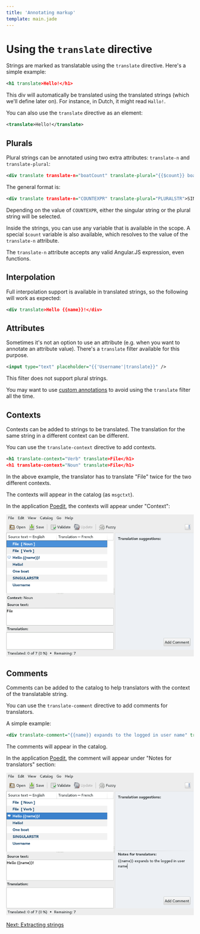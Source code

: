 ```yaml
---
title: 'Annotating markup'
template: main.jade
---
```


# Using the `translate` directive

Strings are marked as translatable using the `translate` directive. Here's a simple example:

```xml
<h1 translate>Hello!</h1>
```

This div will automatically be translated using the translated strings (which we'll define later on). For instance, in Dutch, it might read `Hallo!`.

You can also use the `translate` directive as an element:

```xml
<translate>Hello!</translate>
```

## Plurals

Plural strings can be annotated using two extra attributes: `translate-n` and `translate-plural`:

```xml
<div translate translate-n="boatCount" translate-plural="{{$count}} boats">One boat</div>
```

The general format is:

```xml
<div translate translate-n="COUNTEXPR" translate-plural="PLURALSTR">SINGULARSTR</div>
```

Depending on the value of `COUNTEXPR`, either the singular string or the plural string will be selected.

Inside the strings, you can use any variable that is available in the scope. A special `$count` variable is also available, which resolves to the value of the `translate-n` attribute.

The `translate-n` attribute accepts any valid Angular.JS expression, even functions.

## Interpolation

Full interpolation support is available in translated strings, so the following will work as expected:

```xml
<div translate>Hello {{name}}!</div>
```

## Attributes

Sometimes it's not an option to use an attribute (e.g. when you want to annotate an attribute value). There's a `translate` filter available for this purpose.

```xml
<input type="text" placeholder="{{'Username'|translate}}" />
```

This filter does not support plural strings.

You may want to use [custom annotations](/dev-guide/custom-annotations/) to avoid using the `translate` filter all the time.

## Contexts

Contexts can be added to strings to be translated. The translation for the same string in a different context can be different.

You can use the `translate-context` directive to add contexts.

```xml
<h1 translate-context="Verb" translate>File</h1>
<h1 translate-context="Noun" translate>File</h1>
```

In the above example, the translator has to translate "File" twice for the two different contexts.

The contexts will appear in the catalog (as `msgctxt`).

In the application [Poedit](http://poedit.net/), the contexts will appear under "Context":

![Contexts Poedit](contexts-poedit.png)

## Comments

Comments can be added to the catalog to help translators with the context of the translatable string.

You can use the `translate-comment` directive to add comments for translators.

A simple example:

```xml
<div translate-comment="{{name}} expands to the logged in user name" translate>Hello {{name}}!</div>
```
The comments will appear in the catalog.

In the application [Poedit](http://poedit.net/), the comment will appear under "Notes for translators" section:

![Comments Poedit](comments-poedit.png)

<a href="/dev-guide/extract/" class="btn btn-primary">Next: Extracting strings</a>
